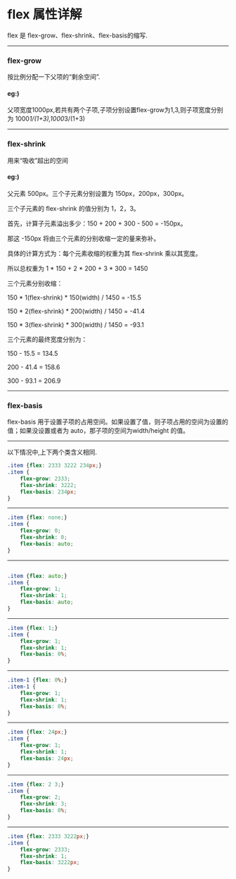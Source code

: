 # flex 属性详解


flex 是 flex-grow、flex-shrink、flex-basis的缩写.

------
### flex-grow
按比例分配一下父项的“剩余空间”.

#### eg:)
父项宽度1000px,若共有两个子项,子项分别设置flex-grow为1,3,则子项宽度分别为 1000*1/(1+3),1000*3/(1+3)

-------
### flex-shrink 

用来“吸收”超出的空间

#### eg:) 

父元素 500px。三个子元素分别设置为 150px，200px，300px。

三个子元素的 flex-shrink 的值分别为 1，2，3。

首先，计算子元素溢出多少：150 + 200 + 300 - 500 = -150px。

那这 -150px 将由三个元素的分别收缩一定的量来弥补。

具体的计算方式为：每个元素收缩的权重为其 flex-shrink 乘以其宽度。

所以总权重为 1 * 150 + 2 * 200 + 3 * 300 = 1450

三个元素分别收缩：

150 * 1(flex-shrink) * 150(width) / 1450 = -15.5

150 * 2(flex-shrink) * 200(width) / 1450 = -41.4

150 * 3(flex-shrink) * 300(width) / 1450 = -93.1

三个元素的最终宽度分别为：

150 - 15.5 = 134.5

200 - 41.4 = 158.6

300 - 93.1 = 206.9

-----
### flex-basis
flex-basis 用于设置子项的占用空间。如果设置了值，则子项占用的空间为设置的值；如果没设置或者为 auto，那子项的空间为width/height 的值。

-------

以下情况中,上下两个类含义相同.

```css
.item {flex: 2333 3222 234px;}
.item {
    flex-grow: 2333;
    flex-shrink: 3222;
    flex-basis: 234px;
}

```
------
```css
.item {flex: none;}
.item {
    flex-grow: 0;
    flex-shrink: 0;
    flex-basis: auto;
}

```
------

```css

.item {flex: auto;}
.item {
    flex-grow: 1;
    flex-shrink: 1;
    flex-basis: auto;
}

```
------

```css
.item {flex: 1;}
.item {
    flex-grow: 1;
    flex-shrink: 1;
    flex-basis: 0%;
}
```
------

```css
.item-1 {flex: 0%;}
.item-1 {
    flex-grow: 1;
    flex-shrink: 1;
    flex-basis: 0%;
}

```

-----

```css
.item {flex: 24px;}
.item {
    flex-grow: 1;
    flex-shrink: 1;
    flex-basis: 24px;
}
```
------

```css
.item {flex: 2 3;}
.item {
    flex-grow: 2;
    flex-shrink: 3;
    flex-basis: 0%;
}
```
------

```css
.item {flex: 2333 3222px;}
.item {
    flex-grow: 2333;
    flex-shrink: 1;
    flex-basis: 3222px;
}
```